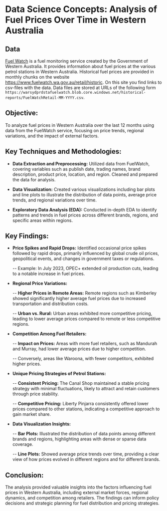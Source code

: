 # Data Science Concepts: Analysis of Fuel Prices Over Time in Western Australia

## Data

[Fuel Watch](https://www.fuelwatch.wa.gov.au) is a fuel monitoring service created by the Government of Western Australia. It provides information about fuel prices at the various petrol stations in Western Australia.
Historical fuel prices are provided in monthly chunks on the website https://www.fuelwatch.wa.gov.au/retail/historic. On this site you find links to csv-files with the data. Data files are stored at URLs of the following form `https://warsydprdstafuelwatch.blob.core.windows.net/historical-reports/FuelWatchRetail-MM-YYYY.csv`. 

## Objective:
To analyze fuel prices in Western Australia over the last 12 months using data from the FuelWatch service, focusing on price trends, regional variations, and the impact of external factors.

## Key Techniques and Methodologies:
- **Data Extraction and Preprocessing:** Utilized data from FuelWatch, covering variables such as publish date, trading names, brand description, product price, location, and region. Cleaned and prepared the data for analysis.

- **Data Visualization:** Created various visualizations including bar plots and line plots to illustrate the distribution of data points, average price trends, and regional variations over time.

- **Exploratory Data Analysis (EDA):** Conducted in-depth EDA to identify patterns and trends in fuel prices across different brands, regions, and specific areas within regions.

## Key Findings:
- **Price Spikes and Rapid Drops:** Identified occasional price spikes followed by rapid drops, primarily influenced by global crude oil prices, geopolitical events, and changes in government taxes or regulations.

  -- Example: In July 2023, OPEC+ extended oil production cuts, leading to a notable increase in fuel prices.

- **Regional Price Variations:**

  -- **Higher Prices in Remote Areas:** Remote regions such as Kimberley showed significantly higher average fuel prices due to increased transportation and distribution costs.

  -- **Urban vs. Rural:** Urban areas exhibited more competitive pricing, leading to lower average prices compared to remote or less competitive regions.

- **Competition Among Fuel Retailers:**

  -- **Impact on Prices:** Areas with more fuel retailers, such as Mandurah and Murray, had lower average prices due to higher competition.

  -- Conversely, areas like Waroona, with fewer competitors, exhibited higher prices.

- **Unique Pricing Strategies of Petrol Stations:**

  -- **Consistent Pricing:** The Canal Shop maintained a stable pricing strategy with minimal fluctuations, likely to attract and retain customers through price stability.

  -- **Competitive Pricing:** Liberty Pinjarra consistently offered lower prices compared to other stations, indicating a competitive approach to gain market share.

- **Data Visualization Insights:**

  -- **Bar Plots:** Illustrated the distribution of data points among different brands and regions, highlighting areas with dense or sparse data coverage.

  -- **Line Plots:** Showed average price trends over time, providing a clear view of how prices evolved in different regions and for different brands.

## Conclusion:
The analysis provided valuable insights into the factors influencing fuel prices in Western Australia, including external market forces, regional dynamics, and competition among retailers. The findings can inform policy decisions and strategic planning for fuel distribution and pricing strategies.
